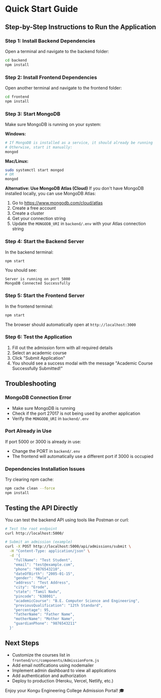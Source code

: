 # Quick Start Guide

## Step-by-Step Instructions to Run the Application

### Step 1: Install Backend Dependencies

Open a terminal and navigate to the backend folder:

```bash
cd backend
npm install
```

### Step 2: Install Frontend Dependencies

Open another terminal and navigate to the frontend folder:

```bash
cd frontend
npm install
```

### Step 3: Start MongoDB

Make sure MongoDB is running on your system:

**Windows:**
```bash
# If MongoDB is installed as a service, it should already be running
# Otherwise, start it manually:
mongod
```

**Mac/Linux:**
```bash
sudo systemctl start mongod
# OR
mongod
```

**Alternative: Use MongoDB Atlas (Cloud)**
If you don't have MongoDB installed locally, you can use MongoDB Atlas:
1. Go to https://www.mongodb.com/cloud/atlas
2. Create a free account
3. Create a cluster
4. Get your connection string
5. Update the `MONGODB_URI` in `backend/.env` with your Atlas connection string

### Step 4: Start the Backend Server

In the backend terminal:

```bash
npm start
```

You should see:
```
Server is running on port 5000
MongoDB Connected Successfully
```

### Step 5: Start the Frontend Server

In the frontend terminal:

```bash
npm start
```

The browser should automatically open at `http://localhost:3000`

### Step 6: Test the Application

1. Fill out the admission form with all required details
2. Select an academic course
3. Click "Submit Application"
4. You should see a success modal with the message "Academic Course Successfully Submitted!"

## Troubleshooting

### MongoDB Connection Error
- Make sure MongoDB is running
- Check if the port 27017 is not being used by another application
- Verify the `MONGODB_URI` in `backend/.env`

### Port Already in Use
If port 5000 or 3000 is already in use:
- Change the PORT in `backend/.env`
- The frontend will automatically use a different port if 3000 is occupied

### Dependencies Installation Issues
Try clearing npm cache:
```bash
npm cache clean --force
npm install
```

## Testing the API Directly

You can test the backend API using tools like Postman or curl:

```bash
# Test the root endpoint
curl http://localhost:5000/

# Submit an admission (example)
curl -X POST http://localhost:5000/api/admissions/submit \
  -H "Content-Type: application/json" \
  -d '{
    "fullName": "Test Student",
    "email": "test@example.com",
    "phone": "9876543210",
    "dateOfBirth": "2005-01-15",
    "gender": "Male",
    "address": "Test Address",
    "city": "Erode",
    "state": "Tamil Nadu",
    "pincode": "638001",
    "academicCourse": "B.E. Computer Science and Engineering",
    "previousQualification": "12th Standard",
    "percentage": 95,
    "fatherName": "Father Name",
    "motherName": "Mother Name",
    "guardianPhone": "9876543211"
  }'
```

## Next Steps

- Customize the courses list in `frontend/src/components/AdmissionForm.js`
- Add email notifications using nodemailer
- Implement admin dashboard to view all applications
- Add authentication and authorization
- Deploy to production (Heroku, Vercel, Netlify, etc.)

Enjoy your Kongu Engineering College Admission Portal! 🎓
